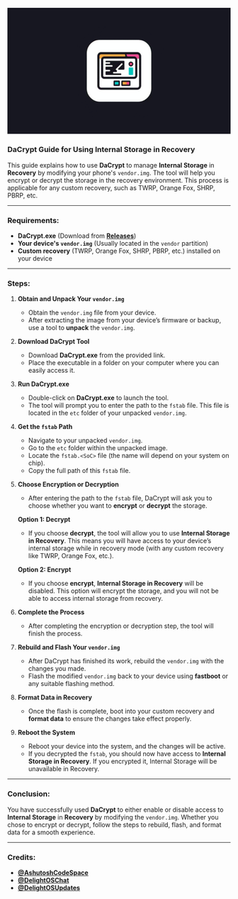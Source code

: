 <p align="center">
  <img src="banner.png" alt="DaCrypt" />
</p>

### DaCrypt Guide for Using Internal Storage in Recovery

This guide explains how to use **DaCrypt** to manage **Internal Storage** in **Recovery** by modifying your phone's `vendor.img`. The tool will help you encrypt or decrypt the storage in the recovery environment. This process is applicable for any custom recovery, such as TWRP, Orange Fox, SHRP, PBRP, etc.

---

### Requirements:
- **DaCrypt.exe** (Download from [**Releases**](https://github.com/AshutoshCodeSpace/DaCrypt/releases))
- **Your device's `vendor.img`** (Usually located in the `vendor` partition)
- **Custom recovery** (TWRP, Orange Fox, SHRP, PBRP, etc.) installed on your device

---

### Steps:

1. **Obtain and Unpack Your `vendor.img`**
   - Obtain the `vendor.img` file from your device.
   - After extracting the image from your device’s firmware or backup, use a tool to **unpack** the `vendor.img`.

2. **Download DaCrypt Tool**
   - Download **DaCrypt.exe** from the provided link.
   - Place the executable in a folder on your computer where you can easily access it.

3. **Run DaCrypt.exe**
   - Double-click on **DaCrypt.exe** to launch the tool.
   - The tool will prompt you to enter the path to the `fstab` file. This file is located in the `etc` folder of your unpacked `vendor.img`.

4. **Get the `fstab` Path**
   - Navigate to your unpacked `vendor.img`.
   - Go to the `etc` folder within the unpacked image.
   - Locate the `fstab.<SoC>` file (the name will depend on your system on chip).
   - Copy the full path of this `fstab` file.

5. **Choose Encryption or Decryption**
   - After entering the path to the `fstab` file, DaCrypt will ask you to choose whether you want to **encrypt** or **decrypt** the storage.

   **Option 1: Decrypt**
   - If you choose **decrypt**, the tool will allow you to use **Internal Storage in Recovery**. This means you will have access to your device’s internal storage while in recovery mode (with any custom recovery like TWRP, Orange Fox, etc.).

   **Option 2: Encrypt**
   - If you choose **encrypt**, **Internal Storage in Recovery** will be disabled. This option will encrypt the storage, and you will not be able to access internal storage from recovery.

6. **Complete the Process**
   - After completing the encryption or decryption step, the tool will finish the process.

7. **Rebuild and Flash Your `vendor.img`**
   - After DaCrypt has finished its work, rebuild the `vendor.img` with the changes you made.
   - Flash the modified `vendor.img` back to your device using **fastboot** or any suitable flashing method.

8. **Format Data in Recovery**
   - Once the flash is complete, boot into your custom recovery and **format data** to ensure the changes take effect properly.

9. **Reboot the System**
   - Reboot your device into the system, and the changes will be active.
   - If you decrypted the `fstab`, you should now have access to **Internal Storage in Recovery**. If you encrypted it, Internal Storage will be unavailable in Recovery.

---

### Conclusion:
You have successfully used **DaCrypt** to either enable or disable access to **Internal Storage** in **Recovery** by modifying the `vendor.img`. Whether you chose to encrypt or decrypt, follow the steps to rebuild, flash, and format data for a smooth experience.

---

### Credits:
- [**@AshutoshCodeSpace**](https://github.com/AshutoshCodeSpace)
- [**@DelightOSChat**](https://t.me/DelightOSChat)
- [**@DelightOSUpdates**](https://t.me/DelightOSUpdates)
